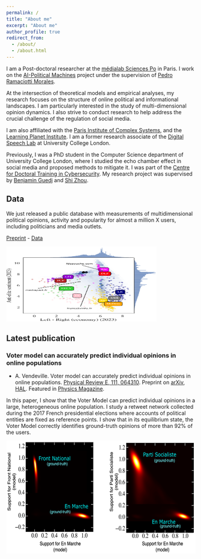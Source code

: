 ```yaml
---
permalink: /
title: "About me"
excerpt: "About me"
author_profile: true
redirect_from: 
  - /about/
  - /about.html
---
```


I am a Post-doctoral researcher at the [médialab Sciences Po](https://medialab.sciencespo.fr/en/) in Paris. I work on the [AI-Political Machines](https://medialab.sciencespo.fr/activites/ai-political-machine/) project under the supervision of [Pedro Ramaciotti Morales](https://pedroramaciotti.github.io/).

At the intersection of theoretical models and empirical analyses, my research focuses on the structure of online political and informational landscapes. I am particularly interested in the study of multi-dimensional opinion dynamics. I also strive to conduct research to help address the crucial challenge of the regulation of social media.

I am also affiliated with the [Paris Institute of Complex Systems](https://iscpif.fr/?lang=en), and the [Learning Planet Institute](https://www.learningplanetinstitute.org/en/). I am a former research associate of the [Digital Speech Lab](https://www.digitalspeechlab.com/) at University College London.

Previously, I was a PhD student in the Computer Science department of University College London, where I studied the echo chamber effect in social media and proposed methods to mitigate it. I was part of the [Centre for Doctoral Training in Cybersecurity](https://www.ucl.ac.uk/computer-science/study/postgraduate-research/centre-doctoral-training-cybersecurity). My research project was supervised by [Benjamin Guedj](https://bguedj.github.io/) and [Shi Zhou](https://wp.cs.ucl.ac.uk/shizhou/).

## Data

We just released a public database with measurements of multidimensional political opinions, activity and popularity for almost a million X users, including politicians and media outlets.

[Preprint](https://hal.science/hal-05222448) - [Data](https://osf.io/at5q2/)

<img src="../images/2D_plot_lrecon_23_antielite_salience_23.png" alt="Alt text" width="400" height="200">


## Latest publication

### Voter model can accurately predict individual opinions in online populations

* A. Vendeville. Voter model can accurately predict individual opinions in online populations. [Physical Review E, 111, 064310](https://doi.org/10.1103/PhysRevE.111.064310). Preprint on [arXiv](https://arxiv.org/abs/2501.13215), [HAL](https://hal.science/hal-04849938). Featured in [Physics Magazine](https://physics.aps.org/articles/v18/s76).

In this paper, I show that the Voter Model can predict individual opinions in a large, heterogeneous online population. I study a retweet network collected during the 2017 French presidential elections where accounts of political entities are fixed as reference points. I show that in its equilibrium state, the Voter Model correctly identifies ground-truth opinions of more than 92% of the users.

<img src="../images/kdeplot_customized.png" alt="Alt text" width="600" height="300">